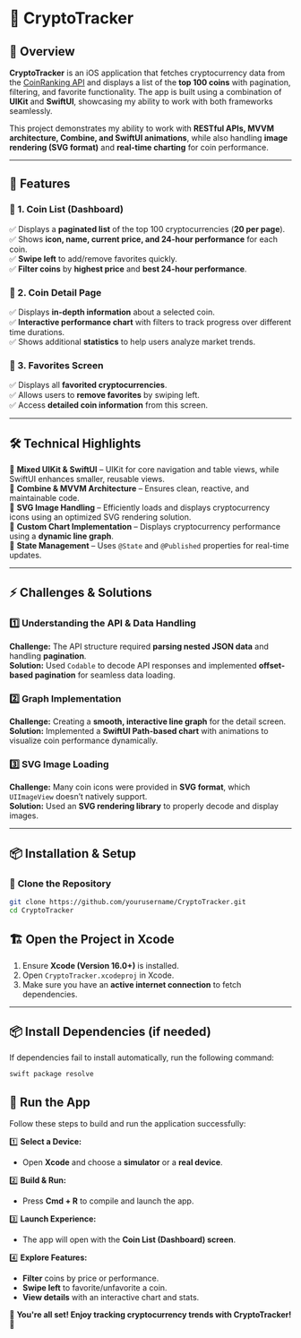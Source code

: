 # 🚀 CryptoTracker

## 📌 Overview

**CryptoTracker** is an iOS application that fetches cryptocurrency data from the [CoinRanking API](https://api.coinranking.com/v2) and displays a list of the **top 100 coins** with pagination, filtering, and favorite functionality. The app is built using a combination of **UIKit** and **SwiftUI**, showcasing my ability to work with both frameworks seamlessly.

This project demonstrates my ability to work with **RESTful APIs, MVVM architecture, Combine, and SwiftUI animations**, while also handling **image rendering (SVG format)** and **real-time charting** for coin performance.

---

## 🎯 Features

### 📌 1. Coin List (Dashboard)
✅ Displays a **paginated list** of the top 100 cryptocurrencies (**20 per page**).  
✅ Shows **icon, name, current price, and 24-hour performance** for each coin.  
✅ **Swipe left** to add/remove favorites quickly.  
✅ **Filter coins** by **highest price** and **best 24-hour performance**.  

### 📌 2. Coin Detail Page
✅ Displays **in-depth information** about a selected coin.  
✅ **Interactive performance chart** with filters to track progress over different time durations.  
✅ Shows additional **statistics** to help users analyze market trends.  

### 📌 3. Favorites Screen
✅ Displays all **favorited cryptocurrencies**.  
✅ Allows users to **remove favorites** by swiping left.  
✅ Access **detailed coin information** from this screen.  

---

## 🛠 Technical Highlights

🚀 **Mixed UIKit & SwiftUI** – UIKit for core navigation and table views, while SwiftUI enhances smaller, reusable views.  
🚀 **Combine & MVVM Architecture** – Ensures clean, reactive, and maintainable code.  
🚀 **SVG Image Handling** – Efficiently loads and displays cryptocurrency icons using an optimized SVG rendering solution.  
🚀 **Custom Chart Implementation** – Displays cryptocurrency performance using a **dynamic line graph**.  
🚀 **State Management** – Uses `@State` and `@Published` properties for real-time updates.  

---

## ⚡️ Challenges & Solutions

### 1️⃣ Understanding the API & Data Handling  
**Challenge:** The API structure required **parsing nested JSON data** and handling **pagination**.  
**Solution:** Used `Codable` to decode API responses and implemented **offset-based pagination** for seamless data loading.  

### 2️⃣ Graph Implementation  
**Challenge:** Creating a **smooth, interactive line graph** for the detail screen.  
**Solution:** Implemented a **SwiftUI Path-based chart** with animations to visualize coin performance dynamically.  

### 3️⃣ SVG Image Loading  
**Challenge:** Many coin icons were provided in **SVG format**, which `UIImageView` doesn’t natively support.  
**Solution:** Used an **SVG rendering library** to properly decode and display images.  

---

## 📦 Installation & Setup

### 🔹 **Clone the Repository**
```bash
git clone https://github.com/yourusername/CryptoTracker.git
cd CryptoTracker
```

## 🏗 Open the Project in Xcode

1. Ensure **Xcode (Version 16.0+)** is installed.  
2. Open `CryptoTracker.xcodeproj` in Xcode.  
3. Make sure you have an **active internet connection** to fetch dependencies.  

---

## 📦 Install Dependencies (if needed)

If dependencies fail to install automatically, run the following command:
```bash
swift package resolve
```

## 🚀 Run the App

Follow these steps to build and run the application successfully:

1️⃣ **Select a Device:**  
   - Open **Xcode** and choose a **simulator** or a **real device**.  

2️⃣ **Build & Run:**  
   - Press **Cmd + R** to compile and launch the app.  

3️⃣ **Launch Experience:**  
   - The app will open with the **Coin List (Dashboard) screen**.  

4️⃣ **Explore Features:**  
   - **Filter** coins by price or performance.  
   - **Swipe left** to favorite/unfavorite a coin.  
   - **View details** with an interactive chart and stats.  

🎉 **You're all set! Enjoy tracking cryptocurrency trends with CryptoTracker!** 🚀  
